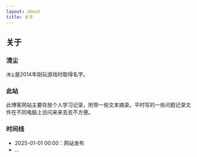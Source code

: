```yaml
---
layout: about
title: 关于
---
```




## 关于

### 清尘

`清尘`是2014年刚玩游戏时取得名字。

### 此站

此博客网站主要存放个人学习记录，附带一些文本摘录。平时写的一些问题记录文件在不同电脑上访问来来去去不方便。


### 时间线

- 2025-01-01 00:00：网站发布
- ...

